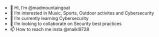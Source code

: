 - 👋 Hi, I’m @madmountaingoat
- 👀 I’m interested in Music, Sports, Outdoor activites and Cybersecurity 
- 🌱 I’m currently learning Cybersecurity
- 💞️ I’m looking to collaborate on Security best practices 
- 📫 How to reach me insta @maikl9728

<!---
madmountaingoat/madmountaingoat is a ✨ special ✨ repository because its `README.md` (this file) appears on your GitHub profile.
You can click the Preview link to take a look at your changes.
--->
